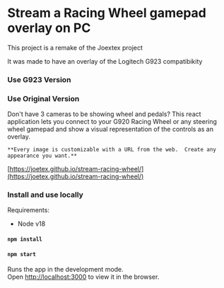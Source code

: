 # Stream a Racing Wheel gamepad overlay on PC

This project is a remake of the Joextex project

It was made to have an overlay of the Logitech G923 compatibikity

### Use G923 Version

### Use Original Version

Don't have 3 cameras to be showing wheel and pedals? This react application lets you connect to your G920 Racing Wheel or any steering wheel gamepad and show a visual representation of the controls as an overlay.

`**Every image is customizable with a URL from the web.  Create any appearance you want.**`

[https://joetex.github.io/stream-racing-wheel/](https://joetex.github.io/stream-racing-wheel/)

### Install and use locally

Requirements:

- Node v18

#### `npm install`

#### `npm start`

Runs the app in the development mode.<br />
Open [http://localhost:3000](http://localhost:3000) to view it in the browser.
